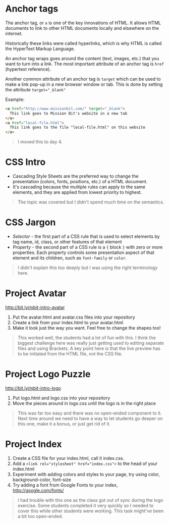 # Anchor tags

The anchor tag, or `a` is one of the key innovations of HTML. It
allows HTML documents to link to other HTML documents locally
and elsewhere on the internet.

Historically these links were called hyperlinks, which is why
HTML is called the HyperText Markup Language.

An anchor tag wraps goes around the content (text, images, etc.)
that you want to turn into a link. The most important attribute
of an anchor tag is `href` (hypertext reference).

Another common attribute of an anchor tag is `target` which can
be used to make a link pop-up in a new browser window or tab.
This is done by setting the attribute `target="_blank"`

Example:

```html
<a href="http://www.missionbit.com/" target="_blank">
  This link goes to Mission Bit's website in a new tab
</a>
<a href="local-file.html">
  This link goes to the file "local-file.html" on this website
</a>
```

> I moved this to day 4.

# CSS Intro

* Cascading Style Sheets are the preferred way to change the
  presentation (colors, fonts, positions, etc.) of a HTML document.
* It's cascading because the multiple rules can apply to the same
  elements, and they are applied from lowest priority to highest.

> The topic was covered but I didn't spend much time on the semantics.

# CSS Jargon

* *Selector* - the first part of a CSS rule that is used to select
  elements by tag name, id, class, or other features of that
  element
* *Property* - the second part of a CSS rule is a `{` block `}` with
  zero or more properties. Each property controls some presentation
  aspect of that element and its children, such as `font-family` or
  `color`.

> I didn't explain this too deeply but I was using the right
> terminology here.

# Project Avatar

http://bit.ly/mbit-intro-avatar

1. Put the avatar.html and avatar.css files into your repository
2. Create a link from your index.html to your avatar.html
3. Make it look just the way you want. Feel free to change the shapes too!

> This worked well, the students had a lot of fun with this. I think
> the biggest challenge here was really just getting used to editing
> separate files and using Brackets. A key point here is that
> the live preview has to be initiated from the HTML file, not the CSS
> file.

# Project Logo Puzzle

http://bit.ly/mbit-intro-logo

1. Put logo.html and logo.css into your repository
2. Move the pieces around in logo.css until the logo is in the right place

> This was far too easy and there was no open-ended component to it.
> Next time around we need to have a way to let students go deeper on
> this one, make it a bonus, or just get rid of it.

# Project Index

1. Create a CSS file for your index.html, call it index.css.
2. Add a `<link rel="stylesheet" href="index.css">` to the head of
   your index.html
3. Experiment with adding colors and styles to your page, try
   using color, background-color, font-size
4. Try adding a font from Google Fonts to your index,
   http://google.com/fonts/

> I had trouble with this one as the class got out of sync during the
> logo exercise. Some students completed it very quickly so I needed
> to cover this while other students were working. This task might've
> been a bit too open-ended.
